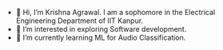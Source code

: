 - 👋 Hi, I’m Krishna Agrawal. I am a sophomore in the Electrical Engineering Department of IIT Kanpur.
- 👀 I’m interested in exploring Software development.
- 🌱 I’m currently learning ML for Audio Classification.

<!---
Krishnaag23/Krishnaag23 is a ✨ special ✨ repository because its `README.md` (this file) appears on your GitHub profile.
You can click the Preview link to take a look at your changes.
--->
